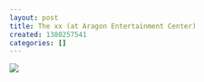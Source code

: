 ```yaml
---
layout: post
title: The xx (at Aragon Entertainment Center)
created: 1380257541
categories: []
---
```

<img src="http://31.media.tumblr.com/50e710bb86fecd717e34c7ca95a00944/tumblr_mtrpj9NAVa1rsr8w3o1_500.jpg"/><br/><br/>
